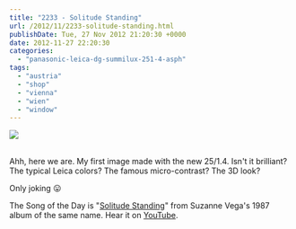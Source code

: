 ```yaml
---
title: "2233 - Solitude Standing"
url: /2012/11/2233-solitude-standing.html
publishDate: Tue, 27 Nov 2012 21:20:30 +0000
date: 2012-11-27 22:20:30
categories: 
  - "panasonic-leica-dg-summilux-251-4-asph"
tags: 
  - "austria"
  - "shop"
  - "vienna"
  - "wien"
  - "window"
---
```

<div class="container">
<div class="center"><a target="_blank" href="https://d25zfm9zpd7gm5.cloudfront.net/1200x1200/2012/20121127_082536_lr.jpg"><img src="https://d25zfm9zpd7gm5.cloudfront.net/0600x0600/2012/20121127_082536_lr.jpg" /></a></div>
</div>
<br />

Ahh, here we are. My first image made with the new 25/1.4. Isn't it brilliant? The typical Leica colors? The famous micro-contrast? The 3D look? 

 Only joking 😛

The Song of the Day is "<a href="http://www.lyricsmode.com/lyrics/s/suzanne_vega/solitude_standing.html" target="_blank">Solitude Standing</a>" from Suzanne Vega's 1987 album of the same name. Hear it on <a href="http://www.youtube.com/watch?v=lJ_otCypFi0" target="_blank">YouTube</a>.
